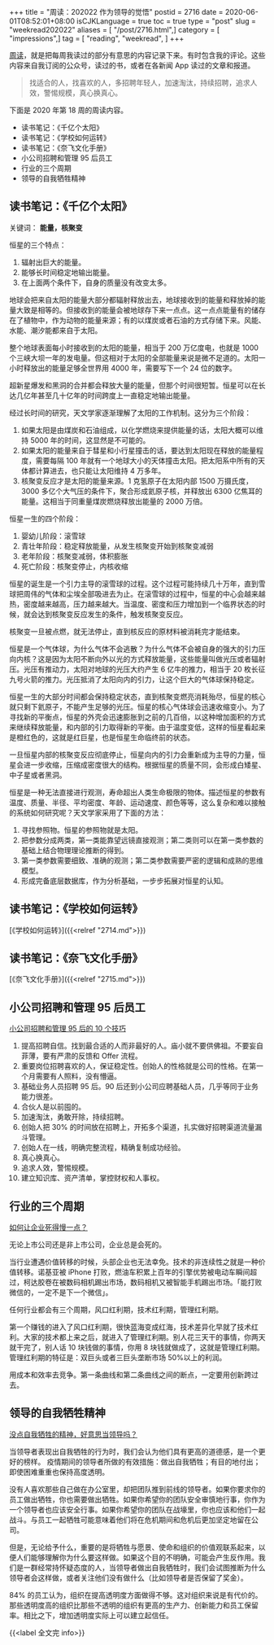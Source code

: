 +++
title = "周读：202022 作为领导的觉悟"
postid = 2716
date = 2020-06-01T08:52:01+08:00
isCJKLanguage = true
toc = true
type = "post"
slug = "weekread202022"
aliases = [ "/post/2716.html",]
category = [ "impressions",]
tag = [ "reading", "weekread", ]
+++

[周读](/tag/weekread/)，就是把每周我读过的部分有意思的内容记录下来。有时包含我的评论。这些内容来自我订阅的公众号，读过的书，或者在各新闻 App 读过的文章和报道。

> 找适合的人，找喜欢的人，多招聘年轻人，加速淘汰，持续招聘，追求人效，警惕规模，真心换真心。

<!--more-->

下面是 2020 年第 18 周的周读内容。

- 读书笔记：《千亿个太阳》
- 读书笔记：《学校如何运转》
- 读书笔记：《奈飞文化手册》
- 小公司招聘和管理 95 后员工
- 行业的三个周期
- 领导的自我牺牲精神

## 读书笔记：《千亿个太阳》

关键词： **能量，核聚变**

恒星的三个特点：

1. 辐射出巨大的能量。
2. 能够长时间稳定地输出能量。
3. 在上面两个条件下，自身的质量没有改变太多。

地球会把来自太阳的能量大部分都辐射释放出去，地球接收到的能量和释放掉的能量大致是相等的。但接收到的能量会被地球存下来一点点。这一点点能量有的储存在了植物中，作为动物的能量来源；有的以煤炭或者石油的方式存储下来。风能、水能、潮汐能都来自于太阳。

整个地球表面每小时接收到的太阳的能量，相当于 200 万亿度电，也就是 1000 个三峡大坝一年的发电量。但这相对于太阳的全部能量来说是微不足道的。太阳一小时释放出的能量足够全世界用 4000 年，需要写下一个 24 位的数字。

超新星爆发和黑洞的合并都会释放大量的能量，但那个时间很短暂。恒星可以在长达几亿年甚至几十亿年的时间跨度上一直稳定地输出能量。

经过长时间的研究，天文学家逐渐理解了太阳的工作机制。这分为三个阶段：

1. 如果太阳是由煤炭和石油组成，以化学燃烧来提供能量的话，太阳大概可以维持 5000 年的时间，这显然是不可能的。
2. 如果太阳的能量来自于彗星和小行星撞击的话，要达到太阳现在释放的能量程度，需要每隔 100 年就有一个地球大小的天体撞击太阳。把太阳系中所有的天体都计算进去，也只能让太阳维持 4 万多年。
3. 核聚变反应才是太阳的能量来源。1 克氢原子在太阳内部 1500 万摄氏度，3000 多亿个大气压的条件下，聚合形成氦原子核，并释放出 6300 亿焦耳的能量。这相当于同重量煤炭燃烧释放出能量的 2000 万倍。

恒星一生的四个阶段：

1. 婴幼儿阶段：滚雪球
2. 青壮年阶段：稳定释放能量，从发生核聚变开始到核聚变减弱
3. 老年阶段：核聚变减弱，体积膨胀
4. 死亡阶段：核聚变停止，内核收缩

恒星的诞生是一个引力主导的滚雪球的过程。这个过程可能持续几十万年，直到雪球把周伟的气体和尘埃全部吸进去为止。在滚雪球的过程中，恒星的中心会越来越热，密度越来越高，压力越来越大。当温度、密度和压力增加到一个临界状态的时候，就会达到核聚变反应发生的条件，触发核聚变反应。

核聚变一旦被点燃，就无法停止，直到核反应的原材料被消耗完才能结束。

恒星是一个气体球，为什么气体不会逃散？为什么气体不会被自身的强大的引力压向内核？这是因为太阳不断向外以光的方式释放能量，这些能量叫做光压或者辐射压。光压有推动力，太阳对地球的光压大约产生 6 亿牛的推力，相当于 20 枚长征九号火箭的推力。光压抵消了太阳向内的引力，让这个巨大的气体球保持稳定。

恒星一生的大部分时间都会保持稳定状态，直到核聚变燃亮消耗殆尽，恒星的核心就只剩下氦原子，不能产生足够的光压。恒星的核心气体球会迅速收缩变小。为了寻找新的平衡点，恒星的外壳会迅速膨胀到之前的几百倍，以这种增加面积的方式来继续释放能量，和内部的引力取得新的平衡。由于温度变低，这样的恒星看起来是橙红色的，这就是红巨星，也是恒星生命临终前的状态。

一旦恒星内部的核聚变反应彻底停止，恒星向内的引力会重新成为主导的力量，恒星会进一步收缩，压缩成密度很大的结构。根据恒星的质量不同，会形成白矮星、中子星或者黑洞。

恒星是一种无法直接进行观测，寿命超出人类生命极限的物体。描述恒星的参数有温度、质量、半径、平均密度、年龄、运动速度、颜色等等，这么复杂和难以接触的系统如何研究呢？天文学家采用了下面的方法：

1. 寻找参照物。恒星的参照物就是太阳。
2. 把参数分成两类，第一类能靠望远镜直接观测；第二类则可以在第一类参数的基础上结合物理理论推断的得到。
3. 第一类参数需要细致、准确的观测；第二类参数需要严密的逻辑和成熟的思维模型。
4. 形成完备底层数据库，作为分析基础，一步步拓展对恒星的认知。

## 读书笔记：《学校如何运转》

[《学校如何运转》]({{<relref "2714.md">}})

## 读书笔记：《奈飞文化手册》

[《奈飞文化手册》]({{<relref "2715.md">}})

## 小公司招聘和管理 95 后员工

[小公司招聘和管理 95 后的 10 个技巧](https://mp.weixin.qq.com/s?__biz=MzAxNTQ1NDY4MQ==&mid=2247483764&idx=1&sn=09153e8da55796a9a1f798d6343a9730)

1. 提高招聘自信。找到最合适的人而非最好的人。庙小就不要供佛祖。不要妄自菲薄，要有严肃的反馈和 Offer 流程。
2. 重要岗位招聘喜欢的人，保证稳定性。创始人的性格就是公司的性格。在第一个月需要有人照料，没有懵逼。
3. 基础业务人员招聘 95 后。90 后还到小公司应聘基础人员，几乎等同于业务能力很差。
4. 合伙人是以前囤的。
5. 加速淘汰，勇敢开除，持续招聘。
6. 创始人把 30% 的时间放在招聘上，开拓多个渠道，扎实做好招聘渠道流量漏斗管理。
7. 创始人在一线，明确完整流程，精确复制成功经验。
8. 真心换真心。
9. 追求人效，警惕规模。
10. 建立知识库、资产清单，掌控财权和人事权。

## 行业的三个周期

[如何让企业死得慢一点？](https://mp.weixin.qq.com/s?__biz=MjM5ODAxODQ0MA==&mid=2651140818&idx=2&sn=032075442ba6ed75e7c0f01a46f31683)


无论上市公司还是非上市公司，企业总是会死的。

当行业遭遇价值转移的时候，头部企业也无法幸免。技术的非连续性之就是一种价值转移。诺基亚被 iPhone 打败，燃油车积累上百年的引擎优势被电动车瞬间超过，柯达胶卷在被数码相机踢出市场，数码相机又被智能手机踢出市场。「能打败微信的，一定不是下一个微信」。

任何行业都会有三个周期，风口红利期，技术红利期，管理红利期。

第一个赚钱的进入了风口红利期，很快蓝海变成红海，技术差异化早就了技术红利。大家的技术都上来之后，就进入了管理红利期。别人花三天干的事情，你两天就干完了，别人话 10 块钱做的事情，你用 8 块钱就做成了，这就是管理红利期。管理红利期的特征是：双巨头或者三巨头垄断市场 50%以上的利润。

用成本和效率去竞争。第一条曲线和第二条曲线之间的断点，一定要用创新跨过去。

## 领导的自我牺牲精神

[没点自我牺牲的精神，好意思当领导吗？](https://mp.weixin.qq.com/s?__biz=MjM5NzY4MzQyMQ==&mid=2650094275&idx=1&sn=9916ef89f4d21465f572242fd25f2a98)


当领导者表现出自我牺牲的行为时，我们会认为他们具有更高的道德感，是一个更好的榜样。
疫情期间的领导者所做的有效措施：做出自我牺牲；有目的地付出；即使困难重重也保持高度透明。

没有人喜欢那些自己做在办公室里，却把团队推到前线的领导者。如果你要求你的员工做出牺牲，你也需要做出牺牲。如果你希望你的团队安全审慎地行事，你作为一个领导者也应该安全行事。如果你希望你的团队在战壕里，你也应该和他们一起战斗。与员工一起牺牲可能意味着他们将在危机期间和危机后更加坚定地留在公司。

但是，无论给予什么，重要的是将牺牲与愿景、使命和组织的价值观联系起来，以便人们能够理解你为什么要这样做。如果这个目的不明确，可能会产生反作用。我们是一群经常持怀疑态度的人，当领导者做出自我牺牲时，我们会试图推断为什么领导者会这样做，或者关注他们没有做什么（比如领导者是否保留了奖金）。

84% 的员工认为，组织在提高透明度方面做得不够。这对组织来说是有代价的。那些透明度高的组织比那些不透明的组织有更高的生产力、创新能力和员工保留率。相比之下，增加透明度实际上可以建立起信任。

{{<label 全文完 info>}}